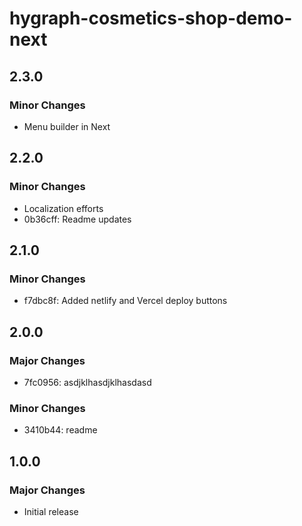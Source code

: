 # hygraph-cosmetics-shop-demo-next

## 2.3.0

### Minor Changes

- Menu builder in Next

## 2.2.0

### Minor Changes

- Localization efforts
- 0b36cff: Readme updates

## 2.1.0

### Minor Changes

- f7dbc8f: Added netlify and Vercel deploy buttons

## 2.0.0

### Major Changes

- 7fc0956: asdjklhasdjklhasdasd

### Minor Changes

- 3410b44: readme

## 1.0.0

### Major Changes

- Initial release
